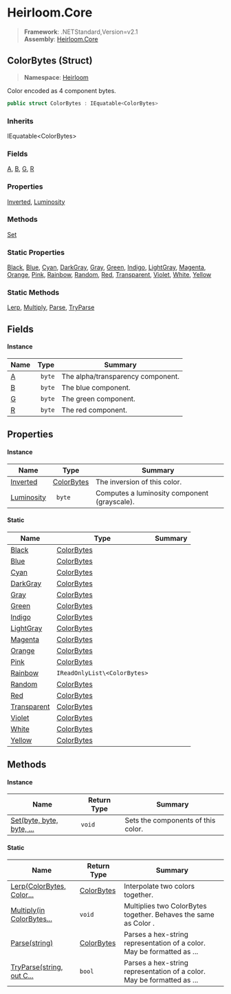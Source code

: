 # Heirloom.Core

> **Framework**: .NETStandard,Version=v2.1  
> **Assembly**: [Heirloom.Core][0]

## ColorBytes (Struct)

> **Namespace**: [Heirloom][0]

Color encoded as 4 component bytes.

```cs
public struct ColorBytes : IEquatable<ColorBytes>
```

### Inherits

IEquatable\<ColorBytes>

### Fields

[A][1], [B][2], [G][3], [R][4]

### Properties

[Inverted][5], [Luminosity][6]

### Methods

[Set][7]

### Static Properties

[Black][8], [Blue][9], [Cyan][10], [DarkGray][11], [Gray][12], [Green][13], [Indigo][14], [LightGray][15], [Magenta][16], [Orange][17], [Pink][18], [Rainbow][19], [Random][20], [Red][21], [Transparent][22], [Violet][23], [White][24], [Yellow][25]

### Static Methods

[Lerp][26], [Multiply][27], [Parse][28], [TryParse][29]

## Fields

#### Instance

| Name   | Type    | Summary                           |
|--------|---------|-----------------------------------|
| [A][1] | ` byte` | The alpha/transparency component. |
| [B][2] | ` byte` | The blue component.               |
| [G][3] | ` byte` | The green component.              |
| [R][4] | ` byte` | The red component.                |

## Properties

#### Instance

| Name            | Type             | Summary                                      |
|-----------------|------------------|----------------------------------------------|
| [Inverted][5]   | [ColorBytes][30] | The inversion of this color.                 |
| [Luminosity][6] | ` byte`          | Computes a luminosity component (grayscale). |

#### Static

| Name              | Type                         | Summary |
|-------------------|------------------------------|---------|
| [Black][8]        | [ColorBytes][30]             |         |
| [Blue][9]         | [ColorBytes][30]             |         |
| [Cyan][10]        | [ColorBytes][30]             |         |
| [DarkGray][11]    | [ColorBytes][30]             |         |
| [Gray][12]        | [ColorBytes][30]             |         |
| [Green][13]       | [ColorBytes][30]             |         |
| [Indigo][14]      | [ColorBytes][30]             |         |
| [LightGray][15]   | [ColorBytes][30]             |         |
| [Magenta][16]     | [ColorBytes][30]             |         |
| [Orange][17]      | [ColorBytes][30]             |         |
| [Pink][18]        | [ColorBytes][30]             |         |
| [Rainbow][19]     | `IReadOnlyList\<ColorBytes>` |         |
| [Random][20]      | [ColorBytes][30]             |         |
| [Red][21]         | [ColorBytes][30]             |         |
| [Transparent][22] | [ColorBytes][30]             |         |
| [Violet][23]      | [ColorBytes][30]             |         |
| [White][24]       | [ColorBytes][30]             |         |
| [Yellow][25]      | [ColorBytes][30]             |         |

## Methods

#### Instance

| Name                           | Return Type | Summary                            |
|--------------------------------|-------------|------------------------------------|
| [Set(byte, byte, byte, ...][7] | `void`      | Sets the components of this color. |

#### Static

| Name                            | Return Type      | Summary                                                                |
|---------------------------------|------------------|------------------------------------------------------------------------|
| [Lerp(ColorBytes, Color...][26] | [ColorBytes][30] | Interpolate two colors together.                                       |
| [Multiply(in ColorBytes...][27] | `void`           | Multiplies two ColorBytes together. Behaves the same as Color .        |
| [Parse(string)][28]             | [ColorBytes][30] | Parses a hex-string representation of a color. May be formatted as ... |
| [TryParse(string, out C...][29] | `bool`           | Parses a hex-string representation of a color. May be formatted as ... |

[0]: ../../Heirloom.Core.md
[1]: ColorBytes/A.md
[2]: ColorBytes/B.md
[3]: ColorBytes/G.md
[4]: ColorBytes/R.md
[5]: ColorBytes/Inverted.md
[6]: ColorBytes/Luminosity.md
[7]: ColorBytes/Set.md
[8]: ColorBytes/Black.md
[9]: ColorBytes/Blue.md
[10]: ColorBytes/Cyan.md
[11]: ColorBytes/DarkGray.md
[12]: ColorBytes/Gray.md
[13]: ColorBytes/Green.md
[14]: ColorBytes/Indigo.md
[15]: ColorBytes/LightGray.md
[16]: ColorBytes/Magenta.md
[17]: ColorBytes/Orange.md
[18]: ColorBytes/Pink.md
[19]: ColorBytes/Rainbow.md
[20]: ColorBytes/Random.md
[21]: ColorBytes/Red.md
[22]: ColorBytes/Transparent.md
[23]: ColorBytes/Violet.md
[24]: ColorBytes/White.md
[25]: ColorBytes/Yellow.md
[26]: ColorBytes/Lerp.md
[27]: ColorBytes/Multiply.md
[28]: ColorBytes/Parse.md
[29]: ColorBytes/TryParse.md
[30]: ColorBytes.md
